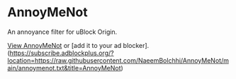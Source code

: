 # AnnoyMeNot
An annoyance filter for uBlock Origin.

[View AnnoyMeNot](https://raw.githubusercontent.com/NaeemBolchhi/AnnoyMeNot/main/annoymenot.txt) or [add it to your ad blocker].(https://subscribe.adblockplus.org/?location=https://raw.githubusercontent.com/NaeemBolchhi/AnnoyMeNot/main/annoymenot.txt&title=AnnoyMeNot)
